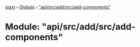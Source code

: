 [staxt](../README.md) › [Globals](../globals.md) › ["api/src/add/src/add-components"](_api_src_add_src_add_components_.md)

# Module: "api/src/add/src/add-components"


